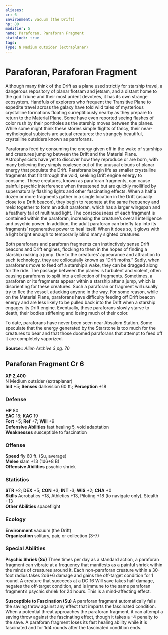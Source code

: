 ```yaml
---
aliases: 
cr: 6
Environment: vacuum (the Drift)  
hp: 80
modifier: 5
name: Paraforan, Paraforan Fragment
statblock: true
tags: 
Type: N Medium outsider (extraplanar)  
---
```


# Paraforan, Paraforan Fragment

Although many think of the Drift as a plane used strictly for starship travel, a dangerous repository of planar flotsam and jetsam, and a distant home to the god Triune and their most ardent devotees, it has its own strange ecosystem. Handfuls of explorers who frequent the Transitive Plane to expedite travel across the galaxy have told wild tales of mysterious crystalline formations floating surreptitiously nearby as they prepare to return to the Material Plane. Some have even reported seeing flashes of color rush by their portholes as the starship moves between the planes. While some might think these stories simple flights of fancy, their near-mythological subjects are actual creatures: the strangely beautiful, crystalline outsiders known as paraforans.

Paraforans feed by consuming the energy given off in the wake of starships and creatures jumping between the Drift and the Material Plane. Astrophysicists have yet to discover how they reproduce or are born, with many believing they simply coalesce out of the unusual clouds of planar energy that populate the Drift. Paraforans begin life as smaller crystalline fragments that flit through the void, seeking Drift engine energy to consume. These creatures, known as paraforan fragments, can cause painful psychic interference when threatened but are quickly mollified by supernaturally flashing lights and other fascinating effects. When a half a dozen or more fragments gather in a single location in the Drift (usually close to a Drift beacon), they begin to resonate at the same frequency and meld together to form an adult paraforan, which has a larger wingspan and a feathery tail of multihued light. The consciousness of each fragment is contained within the paraforan, increasing the creature’s overall intelligence and psychic power. In addition, the adult paraforan can briefly tap into its fragments’ regenerative power to heal itself. When it does so, it glows with a light bright enough to temporarily blind many sighted creatures.

Both paraforans and paraforan fragments can instinctively sense Drift beacons and Drift engines, flocking to them in the hopes of finding a starship making a jump. Due to the creatures’ appearance and attraction to such technology, they are colloquially known as “Drift moths.” Sadly, when paraforans move to feed off a starship’s wake, they can be dragged along for the ride. The passage between the planes is turbulent and violent, often causing paraforans to split into a collection of fragments. Sometimes, a paraforan or its fragments appear within a starship after a jump, which is disorienting for these creatures. Such a paraforan or fragment will usually try to flee the vessel, attacking anyone in the way. For some reason, while on the Material Plane, paraforans have difficulty feeding off Drift beacon energy and are less likely to be pulled back into the Drift when a starship engages its Drift engine. Eventually, these paraforans slowly starve to death, their bodies stiffening and losing much of their color.

To date, paraforans have never been seen near Absalom Station. Some speculate that the energy generated by the Starstone is too much for the creatures to bear and that those doomed paraforans that attempt to feed off it are completely vaporized.

**Source**:: _Alien Archive 3 pg. 76_

## Paraforan Fragment Cr 6

**XP 2,400**  
N Medium outsider (extraplanar)  
**Init** +5; **Senses** darkvision 60 ft.; **Perception** +18  

### Defense

**HP** 80  
**EAC** 18; **KAC** 19  
**Fort** +5; **Ref** +7; **Will** +9  
**Defensive Abilities** fast healing 5, void adaptation  
**Weaknesses** susceptible to fascination

### Offense

**Speed** fly 60 ft. (Su, average)  
**Melee** slam +13 (1d6+8 B)  
**Offensive Abilities** psychic shriek

### Statistics

**STR** +2; **DEX** +5; **CON** +3; **INT** -3; **WIS** +2; **CHA** +0  
**Skills** Acrobatics +18, Athletics +13, Piloting +18 (to navigate only), Stealth +13  
**Other Abilities** spaceflight

### Ecology

**Environment** vacuum (the Drift)  
**Organization** solitary, pair, or collection (3–7)

### Special Abilities

**Psychic Shriek (Su)** Three times per day as a standard action, a paraforan fragment can vibrate at a frequency that manifests as a painful shriek within the minds of creatures around it. Each non-paraforan creature within a 30-foot radius takes 2d6+6 damage and gains the off-target condition for 1 round. A creature that succeeds at a DC 16 Will save takes half damage, negates the off-target condition, and is immune to the same paraforan fragment’s psychic shriek for 24 hours. This is a mind-affecting effect.

**Susceptible to Fascination (Su)** A paraforan fragment automatically fails the saving throw against any effect that imparts the fascinated condition. When a potential threat approaches the paraforan fragment, it can attempt a saving throw against the fascinating effect, though it takes a –4 penalty to the save. A paraforan fragment loses its fast healing ability while it is fascinated and for 1d4 rounds after the fascinated condition ends.
